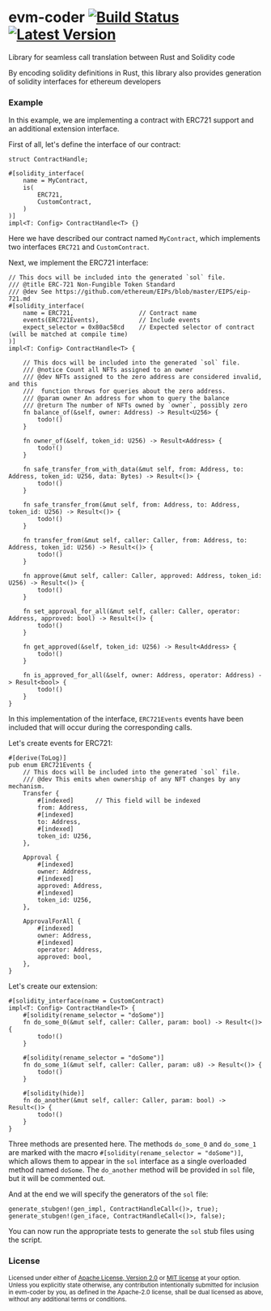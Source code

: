 # evm-coder [![Build Status]][actions] [![Latest Version]][crates.io]

[Build Status]: https://img.shields.io/github/actions/workflow/status/uniquenetwork/evm-coder/ci.yaml?branch=master
[actions]: https://github.com/uniquenetwork/evm-coder/actions?query=branch%3Amaster
[Latest Version]: https://img.shields.io/crates/v/evm-coder.svg
[crates.io]: https://crates.io/crates/evm-coder

Library for seamless call translation between Rust and Solidity code

By encoding solidity definitions in Rust, this library also provides generation of
solidity interfaces for ethereum developers

### Example
In this example, we are implementing a contract with ERC721 support and an additional extension interface.

First of all, let's define the interface of our contract:
```rust, no_run
struct ContractHandle;

#[solidity_interface(
	name = MyContract,
	is(
		ERC721,
		CustomContract,
	)
)]
impl<T: Config> ContractHandle<T> {}
```
Here we have described our contract named `MyContract`, which implements two interfaces `ERC721` and `CustomContract`.

Next, we implement the ERC721 interface:
```rust, no_run
// This docs will be included into the generated `sol` file.
/// @title ERC-721 Non-Fungible Token Standard
/// @dev See https://github.com/ethereum/EIPs/blob/master/EIPS/eip-721.md
#[solidity_interface(
    name = ERC721,                  // Contract name
    events(ERC721Events),           // Include events
    expect_selector = 0x80ac58cd    // Expected selector of contract (will be matched at compile time)
)]
impl<T: Config> ContractHandle<T> {

    // This docs will be included into the generated `sol` file.
	/// @notice Count all NFTs assigned to an owner
	/// @dev NFTs assigned to the zero address are considered invalid, and this
	///  function throws for queries about the zero address.
	/// @param owner An address for whom to query the balance
	/// @return The number of NFTs owned by `owner`, possibly zero
	fn balance_of(&self, owner: Address) -> Result<U256> {
		todo!()
	}

	fn owner_of(&self, token_id: U256) -> Result<Address> {
		todo!()
	}

	fn safe_transfer_from_with_data(&mut self, from: Address, to: Address, token_id: U256, data: Bytes) -> Result<()> {
		todo!()
	}

	fn safe_transfer_from(&mut self, from: Address, to: Address, token_id: U256) -> Result<()> {
		todo!()
	}

	fn transfer_from(&mut self, caller: Caller, from: Address, to: Address, token_id: U256) -> Result<()> {
		todo!()
	}

	fn approve(&mut self, caller: Caller, approved: Address, token_id: U256) -> Result<()> {
		todo!()
	}

	fn set_approval_for_all(&mut self, caller: Caller, operator: Address, approved: bool) -> Result<()> {
		todo!()
	}

	fn get_approved(&self, token_id: U256) -> Result<Address> {
		todo!()
	}

	fn is_approved_for_all(&self, owner: Address, operator: Address) -> Result<bool> {
		todo!()
	}
}
```
In this implementation of the interface, `ERC721Events` events have been included that will occur during the corresponding calls.

Let's create events for ERC721:
```rust,no_run
#[derive(ToLog)]
pub enum ERC721Events {
    // This docs will be included into the generated `sol` file.
	/// @dev This emits when ownership of any NFT changes by any mechanism.
	Transfer {
		#[indexed]      // This field will be indexed
        from: Address,
		#[indexed]
		to: Address,
		#[indexed]
		token_id: U256,
	},

	Approval {
		#[indexed]
		owner: Address,
		#[indexed]
		approved: Address,
		#[indexed]
		token_id: U256,
	},

	ApprovalForAll {
		#[indexed]
		owner: Address,
		#[indexed]
		operator: Address,
		approved: bool,
	},
}
```

Let's create our extension:
```rust,no_run
#[solidity_interface(name = CustomContract)
impl<T: Config> ContractHandle<T> {
    #[solidity(rename_selector = "doSome")]
	fn do_some_0(&mut self, caller: Caller, param: bool) -> Result<()> {
        todo!()
	}

    #[solidity(rename_selector = "doSome")]
	fn do_some_1(&mut self, caller: Caller, param: u8) -> Result<()> {
		todo!()
	}

	#[solidity(hide)]
	fn do_another(&mut self, caller: Caller, param: bool) -> Result<()> {
		todo!()
	}
}
```
Three methods are presented here. The methods `do_some_0` and `do_some_1` are marked with the macro `#[solidity(rename_selector = "doSome")]`,
which allows them to appear in the `sol` interface as a single overloaded method named `doSome`. The `do_another` method will be provided in
`sol` file, but it will be commented out.

And at the end we will specify the generators of the `sol` file:
```
generate_stubgen!(gen_impl, ContractHandleCall<()>, true);
generate_stubgen!(gen_iface, ContractHandleCall<()>, false);
```
You can now run the appropriate tests to generate the `sol` stub files using the script.

### License

<sup>
Licensed under either of <a href="LICENSE-APACHE">Apache License, Version
2.0</a> or <a href="LICENSE-MIT">MIT license</a> at your option.
</sup>

<br>

<sub>
Unless you explicitly state otherwise, any contribution intentionally submitted
for inclusion in evm-coder by you, as defined in the Apache-2.0 license, shall be
dual licensed as above, without any additional terms or conditions.
</sub>